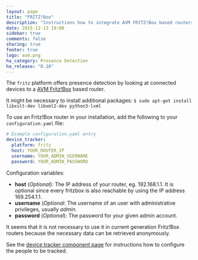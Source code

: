 ```yaml
---
layout: page
title: "FRITZ!Box"
description: "Instructions how to integrate AVM FRITZ!Box based routers into Home Assistant."
date: 2015-12-13 19:00
sidebar: true
comments: false
sharing: true
footer: true
logo: avm.png
ha_category: Presence Detection
ha_release: "0.10"
---
```



The `fritz` platform offers presence detection by looking at connected devices to a [AVM Fritz!Box](http://avm.de/produkte/fritzbox/) based router.

<p class='note warning'>
It might be necessary to install additional packages: <code>$ sudo apt-get install libxslt-dev libxml2-dev python3-lxml</code>
</p>

To use an Fritz!Box router in your installation, add the following to your `configuration.yaml` file:

```yaml
# Example configuration.yaml entry
device_tracker:
  platform: fritz
  host: YOUR_ROUTER_IP
  username: YOUR_ADMIN_USERNAME
  password: YOUR_ADMIN_PASSWORD
```

Configuration variables:

- **host** (*Optional*): The IP address of your router, eg. 192.168.1.1. It is optional since every fritzbox is also reachable by using the IP address 169.254.1.1.
- **username** (*Optional*: The username of an user with administrative privileges, usually *admin*.
- **password** (*Optional*): The password for your given admin account.

<p class='note'>
It seems that it is not necessary to use it in current generation Fritz!Box routers because the necessary data can be retrieved anonymously.
</p>

See the [device tracker component page](/components/device_tracker/) for instructions how to configure the people to be tracked.

